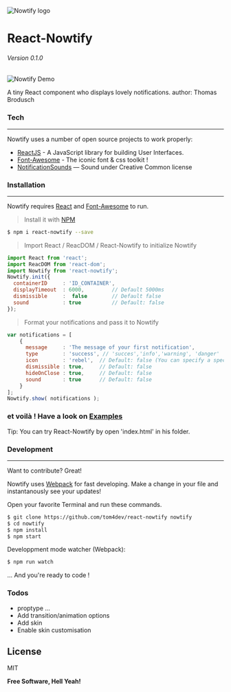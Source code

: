 
![Nowtify logo](https://github.com/tom4dev/react-nowtify/blob/develop/logo.png?raw=true)
# React-Nowtify
###### Version 0.1.0

![Nowtify Demo](https://github.com/tom4dev/react-nowtify/blob/develop/nowtify-demo.gif?raw=true)

A tiny React component who displays lovely notifications.
author: Thomas Brodusch

### Tech
___

Nowtify uses a number of open source projects to work properly:

* [ReactJS](https://facebook.github.io/react/) - A JavaScript library for building User Interfaces.
* [Font-Awesome](http://fontawesome.io/) - The iconic font & css toolkit !
* [NotificationSounds](https://notificationsounds.com/) — Sound under Creative Common license

 
### Installation
___

Nowtify requires [React](https://facebook.github.io/react/) and [Font-Awesome](http://fontawesome.io/) to run.

> Install it with [NPM](https://www.npmjs.com/package/react-nowtify)
```sh
$ npm i react-nowtify --save
```


 > Import React / ReacDOM / React-Nowtify to initialize Nowtify
```javascript
import React from 'react';
import ReacDOM from 'react-dom';
import Nowtify from 'react-nowtify';
Nowtify.init({
  containerID     : 'ID_CONTAINER',
  displayTimeout  : 6000,         // Default 5000ms
  dismissible     :  false        // Default false
  sound           : true          // Default: false
});
```

> Format your notifications and pass it to Nowtify
```javascript
var notifications = [
    {
      message     : 'The message of your first notification',
      type        : 'success', // 'succes','info','warning', 'danger'
      icon        : 'rebel',  // Default: false (You can specify a specific font-awesome icon !)
      dismissible : true,     // Default: false
      hideOnClose : true,     // Default: false
      sound       : true      // Default: false
    }
];
Nowtify.show( notifications );
```
### et voilà ! Have a look on [Examples](https://github.com/tom4dev/react-nowtify/blob/master/examples.js)

Tip: You can try React-Nowtify by open 'index.html' in his folder.



### Development
___
Want to contribute? Great!

Nowtify uses [Webpack](https://webpack.github.io/docs/) for fast developing.
Make a change in your file and instantanously see your updates!

Open your favorite Terminal and run these commands.

```sh
$ git clone https://github.com/tom4dev/react-nowtify nowtify
$ cd nowtify
$ npm install
$ npm start
```

Developpment mode watcher (Webpack):
```sh
$ npm run watch
```

... And you're ready to code !

### Todos
 - proptype ... 
 - Add transition/animation options
 - Add skin
 - Enable skin customisation

License
----

MIT


**Free Software, Hell Yeah!**



 
